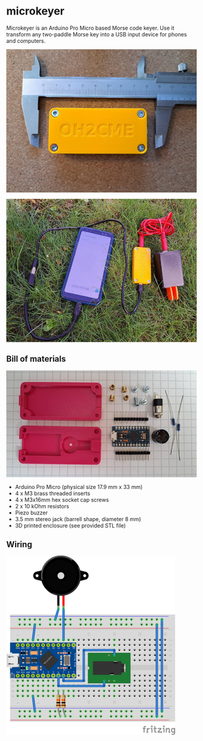 # microkeyer

Microkeyer is an Arduino Pro Micro based Morse code keyer. Use it
transform any two-paddle Morse key into a USB input device for phones
and computers.

![Microkeyer](microkeyer.jpeg)

![Microkeyer in action](./microkeyer-field.jpeg)

## Bill of materials

![Bill of materials](./microkeyer-bom.jpeg)

- Arduino Pro Micro (physical size 17.9 mm x 33 mm)
- 4 x M3 brass threaded inserts
- 4 x M3x16mm hex socket cap screws
- 2 x 10 kOhm resistors
- Piezo buzzer
- 3.5 mm stereo jack (barrell shape, diameter 8 mm)
- 3D printed enclosure (see provided STL file)

## Wiring

![Wiring on a breadboard](microkeyer_bb.png)
